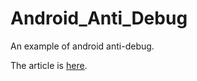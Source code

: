 # Android_Anti_Debug
An example of android anti-debug.

The article is [here](https://gtoad.github.io/2017/06/25/Android-Anti-Debug/).

